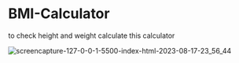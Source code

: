 # BMI-Calculator
to check height and weight calculate this calculator

![screencapture-127-0-0-1-5500-index-html-2023-08-17-23_56_44](https://github.com/anjanadave/BMI-Calculator/assets/138798176/b2a204d5-7803-428a-b559-4d98cd4383c0)
